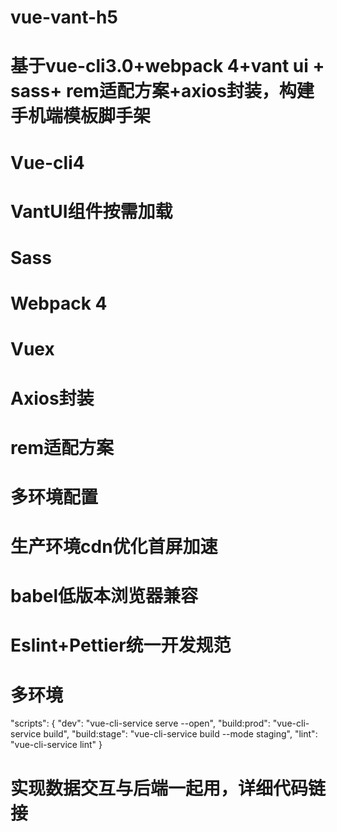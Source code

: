 # vue-vant-h5

# 基于vue-cli3.0+webpack 4+vant ui + sass+ rem适配方案+axios封装，构建手机端模板脚手架
# Vue-cli4    
# VantUI组件按需加载       
# Sass         
# Webpack 4        
# Vuex
# Axios封装
# rem适配方案
# 多环境配置
# 生产环境cdn优化首屏加速
# babel低版本浏览器兼容
# Eslint+Pettier统一开发规范

# 多环境

"scripts": {
  "dev": "vue-cli-service serve --open",
  "build:prod": "vue-cli-service build",
  "build:stage": "vue-cli-service build --mode staging",
  "lint": "vue-cli-service lint"
}

# 实现数据交互与后端一起用，详细代码链接
